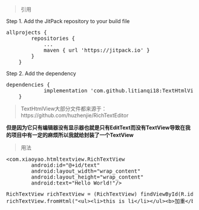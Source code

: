 <blockquote>引用</blockquote>
Step 1. Add the JitPack repository to your build file 
<pre>allprojects {
		repositories {
			...
			maven { url 'https://jitpack.io' }
		}
	}</pre>
Step 2. Add the dependency
<pre>dependencies {
	        implementation 'com.github.litianqi18:TextHtmlView:1.2'
	}</pre>
<blockquote>TextHtmlView大部分文件都来源于：https://github.com/huzhenjie/RichTextEditor</blockquote>
<b>但是因为它只有编辑器没有显示器也就是只有EditText而没有TextView导致在我的项目中有一定的麻烦所以我就给封装了一个TextView</b>
<blockquote>用法</blockquote>
<pre>&ltcom.xiaoyao.htmltextview.RichTextView
        android:id="@+id/text"
        android:layout_width="wrap_content"
        android:layout_height="wrap_content"
        android:text="Hello World!"/></pre>
<pre>RichTextView richTextView = (RichTextView) findViewById(R.id.text);
richTextView.fromHtml("&ltul>&ltli>this is li&lt/li>&lt/ul>&ltb>加重&lt/b>");</pre>
